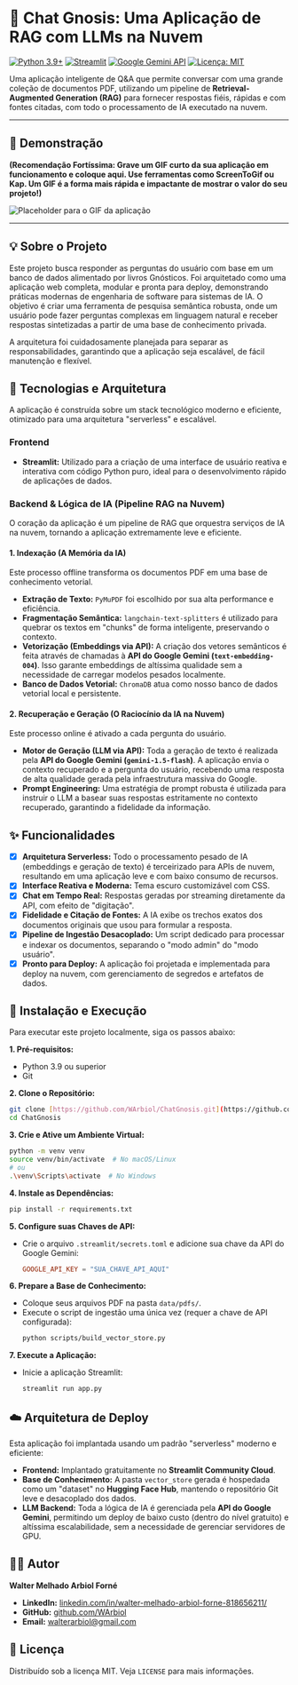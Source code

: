 # 🤖 Chat Gnosis: Uma Aplicação de RAG com LLMs na Nuvem

[![Python 3.9+](https://img.shields.io/badge/Python-3.9+-blue.svg)](https://www.python.org/downloads/)
[![Streamlit](https://img.shields.io/badge/Streamlit-1.35-red.svg)](https://streamlit.io)
[![Google Gemini API](https://img.shields.io/badge/Google_Gemini-API-4285F4.svg)](https://ai.google.dev/)
[![Licença: MIT](https://img.shields.io/badge/Licença-MIT-yellow.svg)](https://opensource.org/licenses/MIT)

Uma aplicação inteligente de Q&A que permite conversar com uma grande coleção de documentos PDF, utilizando um pipeline de **Retrieval-Augmented Generation (RAG)** para fornecer respostas fiéis, rápidas e com fontes citadas, com todo o processamento de IA executado na nuvem.

---

## 🎥 Demonstração

**(Recomendação Fortíssima: Grave um GIF curto da sua aplicação em funcionamento e coloque aqui. Use ferramentas como ScreenToGif ou Kap. Um GIF é a forma mais rápida e impactante de mostrar o valor do seu projeto!)**

![Placeholder para o GIF da aplicação](https://i.imgur.com/your-gif-placeholder.gif)

---

## 💡 Sobre o Projeto

Este projeto busca responder as perguntas do usuário com base em um banco de dados alimentado por livros Gnósticos. Foi arquitetado como uma aplicação web completa, modular e pronta para deploy, demonstrando práticas modernas de engenharia de software para sistemas de IA. O objetivo é criar uma ferramenta de pesquisa semântica robusta, onde um usuário pode fazer perguntas complexas em linguagem natural e receber respostas sintetizadas a partir de uma base de conhecimento privada.

A arquitetura foi cuidadosamente planejada para separar as responsabilidades, garantindo que a aplicação seja escalável, de fácil manutenção e flexível.

## 🚀 Tecnologias e Arquitetura

A aplicação é construída sobre um stack tecnológico moderno e eficiente, otimizado para uma arquitetura "serverless" e escalável.

### **Frontend**

- **Streamlit:** Utilizado para a criação de uma interface de usuário reativa e interativa com código Python puro, ideal para o desenvolvimento rápido de aplicações de dados.

### **Backend & Lógica de IA (Pipeline RAG na Nuvem)**

O coração da aplicação é um pipeline de RAG que orquestra serviços de IA na nuvem, tornando a aplicação extremamente leve e eficiente.

#### 1. **Indexação (A Memória da IA)**

Este processo offline transforma os documentos PDF em uma base de conhecimento vetorial.

- **Extração de Texto:** `PyMuPDF` foi escolhido por sua alta performance e eficiência.
- **Fragmentação Semântica:** `langchain-text-splitters` é utilizado para quebrar os textos em "chunks" de forma inteligente, preservando o contexto.
- **Vetorização (Embeddings via API):** A criação dos vetores semânticos é feita através de chamadas à **API do Google Gemini (`text-embedding-004`)**. Isso garante embeddings de altíssima qualidade sem a necessidade de carregar modelos pesados localmente.
- **Banco de Dados Vetorial:** `ChromaDB` atua como nosso banco de dados vetorial local e persistente.

#### 2. **Recuperação e Geração (O Raciocínio da IA na Nuvem)**

Este processo online é ativado a cada pergunta do usuário.

- **Motor de Geração (LLM via API):** Toda a geração de texto é realizada pela **API do Google Gemini (`gemini-1.5-flash`)**. A aplicação envia o contexto recuperado e a pergunta do usuário, recebendo uma resposta de alta qualidade gerada pela infraestrutura massiva do Google.
- **Prompt Engineering:** Uma estratégia de prompt robusta é utilizada para instruir o LLM a basear suas respostas estritamente no contexto recuperado, garantindo a fidelidade da informação.

## ✨ Funcionalidades

- [x] **Arquitetura Serverless:** Todo o processamento pesado de IA (embeddings e geração de texto) é terceirizado para APIs de nuvem, resultando em uma aplicação leve e com baixo consumo de recursos.
- [x] **Interface Reativa e Moderna:** Tema escuro customizável com CSS.
- [x] **Chat em Tempo Real:** Respostas geradas por streaming diretamente da API, com efeito de "digitação".
- [x] **Fidelidade e Citação de Fontes:** A IA exibe os trechos exatos dos documentos originais que usou para formular a resposta.
- [x] **Pipeline de Ingestão Desacoplado:** Um script dedicado para processar e indexar os documentos, separando o "modo admin" do "modo usuário".
- [x] **Pronto para Deploy:** A aplicação foi projetada e implementada para deploy na nuvem, com gerenciamento de segredos e artefatos de dados.

## 🔧 Instalação e Execução

Para executar este projeto localmente, siga os passos abaixo:

**1. Pré-requisitos:**

- Python 3.9 ou superior
- Git

**2. Clone o Repositório:**

```bash
git clone [https://github.com/WArbiol/ChatGnosis.git](https://github.com/WArbiol/ChatGnosis.git)
cd ChatGnosis
```

**3. Crie e Ative um Ambiente Virtual:**

```bash
python -m venv venv
source venv/bin/activate  # No macOS/Linux
# ou
.\venv\Scripts\activate  # No Windows
```

**4. Instale as Dependências:**

```bash
pip install -r requirements.txt
```

**5. Configure suas Chaves de API:**

- Crie o arquivo `.streamlit/secrets.toml` e adicione sua chave da API do Google Gemini:
  ```toml
  GOOGLE_API_KEY = "SUA_CHAVE_API_AQUI"
  ```

**6. Prepare a Base de Conhecimento:**

- Coloque seus arquivos PDF na pasta `data/pdfs/`.
- Execute o script de ingestão uma única vez (requer a chave de API configurada):
  ```bash
  python scripts/build_vector_store.py
  ```

**7. Execute a Aplicação:**

- Inicie a aplicação Streamlit:
  ```bash
  streamlit run app.py
  ```

## ☁️ Arquitetura de Deploy

Esta aplicação foi implantada usando um padrão "serverless" moderno e eficiente:

- **Frontend:** Implantado gratuitamente no **Streamlit Community Cloud**.
- **Base de Conhecimento:** A pasta `vector_store` gerada é hospedada como um "dataset" no **Hugging Face Hub**, mantendo o repositório Git leve e desacoplado dos dados.
- **LLM Backend:** Toda a lógica de IA é gerenciada pela **API do Google Gemini**, permitindo um deploy de baixo custo (dentro do nível gratuito) e altíssima escalabilidade, sem a necessidade de gerenciar servidores de GPU.

## 👨‍💻 Autor

**Walter Melhado Arbiol Forné**

- **LinkedIn:** [linkedin.com/in/walter-melhado-arbiol-forne-818656211/](https://www.linkedin.com/in/walter-melhado-arbiol-forne-818656211/)
- **GitHub:** [github.com/WArbiol](https://github.com/WArbiol)
- **Email:** [walterarbiol@gmail.com](mailto:walterarbiol@gmail.com)

## 📜 Licença

Distribuído sob a licença MIT. Veja `LICENSE` para mais informações.

